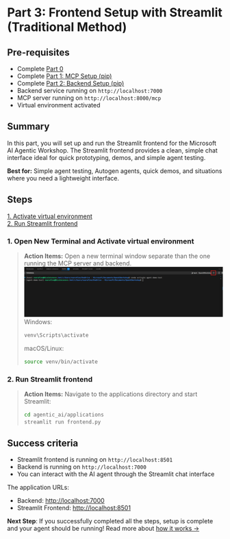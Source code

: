 # Part 3: Frontend Setup with Streamlit (Traditional Method)

## Pre-requisites
- Complete [Part 0](../SETUP.md)
- Complete [Part 1: MCP Setup (pip)](01_mcp_pip.md)
- Complete [Part 2: Backend Setup (pip)](02_backend_pip.md)
- Backend service running on `http://localhost:7000`
- MCP server running on `http://localhost:8000/mcp`
- Virtual environment activated

## Summary
In this part, you will set up and run the Streamlit frontend for the Microsoft AI Agentic Workshop. The Streamlit frontend provides a clean, simple chat interface ideal for quick prototyping, demos, and simple agent testing.

**Best for:** Simple agent testing, Autogen agents, quick demos, and situations where you need a lightweight interface.

## Steps
[1. Activate virtual environment](#1-activate-virtual-environment)  
[2. Run Streamlit frontend](#2-run-streamlit-frontend)

### 1. Open New Terminal and Activate virtual environment

> **Action Items:**
> Open a new terminal window separate than the one running the MCP server and backend.
> ![new terminal](media/01_mcp_new_terminal.png)
> Windows:
> ```bash
> venv\Scripts\activate
> ```
> 
> macOS/Linux:
> ```bash 
> source venv/bin/activate
> ```

### 2. Run Streamlit frontend

> **Action Items:**
> Navigate to the applications directory and start Streamlit:
> ```bash  
> cd agentic_ai/applications
> streamlit run frontend.py
> ```

## Success criteria
- Streamlit frontend is running on `http://localhost:8501`
- Backend is running on `http://localhost:7000`
- You can interact with the AI agent through the Streamlit chat interface

The application URLs:
- Backend: [http://localhost:7000](http://localhost:7000)
- Streamlit Frontend: [http://localhost:8501](http://localhost:8501)

**Next Step**: If you successfully completed all the steps, setup is complete and your agent should be running! Read more about [how it works →](04_how_it_works.md)